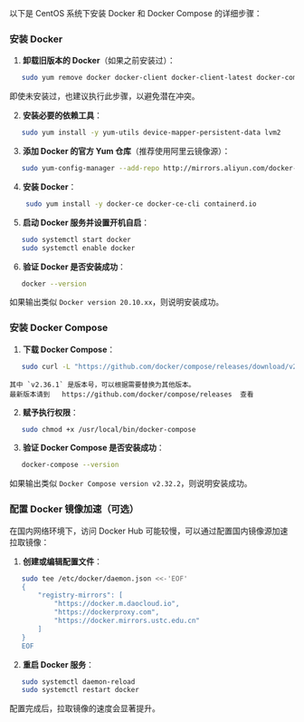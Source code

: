 以下是 CentOS 系统下安装 Docker 和 Docker Compose 的详细步骤：

### 安装 Docker
1. **卸载旧版本的 Docker**（如果之前安装过）：
```bash
   sudo yum remove docker docker-client docker-client-latest docker-common docker-latest docker-latest-logrotate docker-logrotate docker-engine
```
   即使未安装过，也建议执行此步骤，以避免潜在冲突。

2. **安装必要的依赖工具**：
```bash
   sudo yum install -y yum-utils device-mapper-persistent-data lvm2
```

3. **添加 Docker 的官方 Yum 仓库**（推荐使用阿里云镜像源）：
```bash
   sudo yum-config-manager --add-repo http://mirrors.aliyun.com/docker-ce/linux/centos/docker-ce.repo
```

4. **安装 Docker**：
```bash
	sudo yum install -y docker-ce docker-ce-cli containerd.io
```

5. **启动 Docker 服务并设置开机自启**：
```bash
   sudo systemctl start docker
   sudo systemctl enable docker
```
6. **验证 Docker 是否安装成功**：
```bash
   docker --version
```
   如果输出类似 `Docker version 20.10.xx`，则说明安装成功。

### 安装 Docker Compose
1. **下载 Docker Compose**：
```bash
   sudo curl -L "https://github.com/docker/compose/releases/download/v2.36.1/docker-compose-$(uname -s)-$(uname -m)" -o /usr/local/bin/docker-compose
```
	其中 `v2.36.1` 是版本号，可以根据需要替换为其他版本。
	最新版本请到	 https://github.com/docker/compose/releases  查看

2. **赋予执行权限**：
```bash
   sudo chmod +x /usr/local/bin/docker-compose
```
3. **验证 Docker Compose 是否安装成功**：
```bash
   docker-compose --version
```
   如果输出类似 `Docker Compose version v2.32.2`，则说明安装成功。

### 配置 Docker 镜像加速（可选）
在国内网络环境下，访问 Docker Hub 可能较慢，可以通过配置国内镜像源加速拉取镜像：
1. **创建或编辑配置文件**：
```bash
   sudo tee /etc/docker/daemon.json <<-'EOF'
   {
       "registry-mirrors": [
           "https://docker.m.daocloud.io",
           "https://dockerproxy.com",
           "https://docker.mirrors.ustc.edu.cn"
       ]
   }
   EOF
```

2. **重启 Docker 服务**：
```bash
   sudo systemctl daemon-reload
   sudo systemctl restart docker
```
   配置完成后，拉取镜像的速度会显著提升。